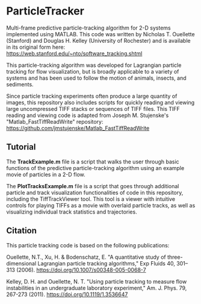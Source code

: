 # ParticleTracker
Multi-frame predictive particle-tracking algorithm for 2-D systems implemented using MATLAB. This code was written by Nicholas T. Ouellette (Stanford) and Douglas H. Kelley (University of Rochester) and is available in its original form here: https://web.stanford.edu/~nto/software_tracking.shtml

This particle-tracking algorithm was developed for Lagrangian particle tracking for flow visualization, but is broadly applicable to a variety of systems and has been used to follow the motion of animals, insects, and sediments. 

Since particle tracking experiments often produce a large quantity of images, this repository also includes scripts for quickly reading and viewing large uncompressed TIFF stacks or sequences of TIFF files. This TIFF reading and viewing code is adapted from Joseph M. Stujenske's "Matlab_FastTiffReadWrite" repository: https://github.com/jmstujenske/Matlab_FastTiffReadWrite

## Tutorial
The **TrackExample.m** file is a script that walks the user through basic functions of the predictive particle-tracking algorithm using an example movie of particles in a 2-D flow. 

The **PlotTracksExample.m** file is a script that goes through additional particle and track visualization functionalities of code in this repository, including the TiffTrackViewer tool. This tool is a viewer with intuitive controls for playing TIFFs as a movie with overlaid particle tracks, as well as visualizing individual track statistics and trajectories.

## Citation
This particle tracking code is based on the following publications: 

Ouellette, N.T., Xu, H. & Bodenschatz, E. "A quantitative study of three-dimensional Lagrangian particle tracking algorithms," Exp Fluids 40, 301–313 (2006). https://doi.org/10.1007/s00348-005-0068-7

Kelley, D. H. and Ouellette, N. T. "Using particle tracking to measure flow instabilities in an undergraduate laboratory experiment," Am. J. Phys. 79, 267-273 (2011). https://doi.org/10.1119/1.3536647
